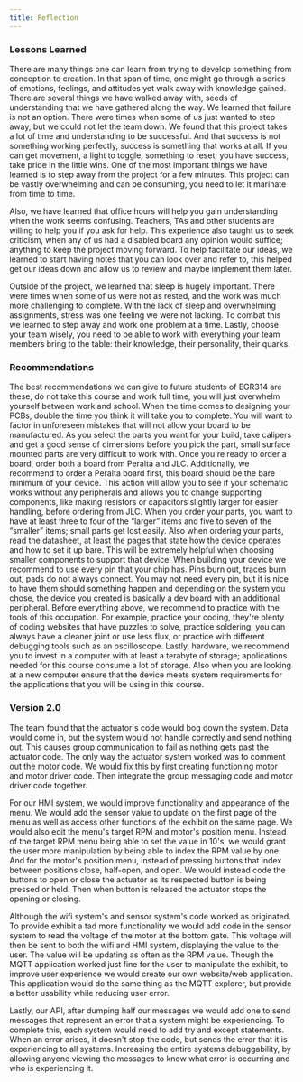 ```yaml
---
title: Reflection
---
```

### Lessons Learned

There are many things one can learn from trying to develop something from conception to creation. In that span of time, one might go through a series of emotions, feelings, and attitudes yet walk away with knowledge gained. There are several things we have walked away with, seeds of understanding that we have gathered along the way. We learned that failure is not an option. There were times when some of us just wanted to step away, but we could not let the team down. We found that this project takes a lot of time and understanding to be successful. And that success is not something working perfectly, success is something that works at all. If you can get movement, a light to toggle, something to reset; you have success, take pride in the little wins. One of the most important things we have learned is to step away from the project for a few minutes. This project can be vastly overwhelming and can be consuming, you need to let it marinate from time to time.

Also, we have learned that office hours will help you gain understanding when the work seems confusing. Teachers, TAs and other students are willing to help you if you ask for help. This experience also taught us to seek criticism, when any of us had a disabled board any opinion would suffice; anything to keep the project moving forward. To help facilitate our ideas, we learned to start having notes that you can look over and refer to, this helped get our ideas down and allow us to review and maybe implement them later.

Outside of the project, we learned that sleep is hugely important. There were times when some of us were not as rested, and the work was much more challenging to complete. With the lack of sleep and overwhelming assignments, stress was one feeling we were not lacking. To combat this we learned to step away and work one problem at a time. Lastly, choose your team wisely, you need to be able to work with everything your team members bring to the table: their knowledge, their personality, their quarks.

### Recommendations

The best recommendations we can give to future students of EGR314 are these, do not take this course and work full time, you will just overwhelm yourself between work and school. When the time comes to designing your PCBs, double the time you think it will take you to complete. You will want to factor in unforeseen mistakes that will not allow your board to be manufactured. As you select the parts you want for your build, take calipers and get a good sense of dimensions before you pick the part, small surface mounted parts are very difficult to work with. Once you're ready to order a board, order both a board from Peralta and JLC. Additionally, we recommend to order a Peralta board first, this board should be the bare minimum of your device. This action will allow you to see if your schematic works without any peripherals and allows you to change supporting components, like making resistors or capacitors slightly larger for easier handling, before ordering from JLC. When you order your parts, you want to have at least three to four of the “larger” items and five to seven of the “smaller” items; small parts get lost easily. Also when ordering your parts, read the datasheet, at least the pages that state how the device operates and how to set it up bare. This will be extremely helpful when choosing smaller components to support that device. When building your device we recommend to use every pin that your chip has. Pins burn out, traces burn out, pads do not always connect. You may not need every pin, but it is nice to have them should something happen and depending on the system you chose, the device you created is basically a dev board with an additional peripheral. Before everything above, we recommend to practice with the tools of this occupation. For example, practice your coding, they're plenty of coding websites that have puzzles to solve, practice soldering, you can always have a cleaner joint or use less flux, or practice with different debugging tools such as an oscilloscope. Lastly, hardware, we recommend you to invest in a computer with at least a terabyte of storage; applications needed for this course consume a lot of storage. Also when you are looking at a new computer ensure that the device meets system requirements for the applications that you will be using in this course.

### Version 2.0

The team found that the actuator's code would bog down the system. Data would come in, but the system would not handle correctly and send nothing out. This causes group communication to fail as nothing gets past the actuator code. The only way the actuator system worked was to comment out the motor code. We would fix this by first creating functioning motor and motor driver code. Then integrate the group messaging code and motor driver code together.

For our HMI system, we would improve functionality and appearance of the menu. We would add the sensor value to update on the first page of the menu as well as access other functions of the exhibit on the same page. We would also edit the menu's target RPM and motor's position menu. Instead of the target RPM menu being able to set the value in 10's, we would grant the user more manipulation by being able to index the RPM value by one. And for the motor's position menu, instead of pressing buttons that index between positions close, half-open, and open. We would instead code the buttons to open or close the actuator as its respected button is being pressed or held. Then when button is released the actuator stops the opening or closing.

Although the wifi system's and sensor system's code worked as originated. To provide exhibit a tad more functionality we would add code in the sensor system to read the voltage of the motor at the bottom gate. This voltage will then be sent to both the wifi and HMI system, displaying the value to the user. The value will be updating as often as the RPM value. Though the MQTT application worked just fine for the user to manipulate the exhibit, to improve user experience we would create our own website/web application. This application would do the same thing as the MQTT explorer, but provide a better usability while reducing user error.

Lastly, our API, after dumping half our messages we would add one to send messages that represent an error that a system might be experiencing. To complete this, each system would need to add try and except statements. When an error arises, it doesn't stop the code, but sends the error that it is experiencing to all systems. Increasing the entire systems debuggability, by allowing anyone viewing the messages to know what error is occurring and who is experiencing it.
